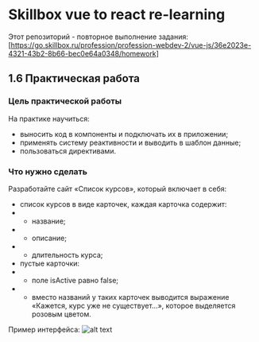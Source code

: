 # Skillbox vue to react re-learning

Этот репозиторий - повторное выполнение задания: [https://go.skillbox.ru/profession/profession-webdev-2/vue-js/36e2023e-4321-43b2-8b66-bec0e64a0348/homework]

## 1.6 Практическая работа

### Цель практической работы

На практике научиться:

* выносить код в компоненты и подключать их в приложении;
* применять систему реактивности и выводить в шаблон данные;
* пользоваться директивами.

### Что нужно сделать

Разработайте сайт «Список курсов», который включает в себя:

* список курсов в виде карточек, каждая карточка содержит:
* * название;
* * описание;
* * длительность курса;
* пустые карточки:
* * поле isActive равно false;
* * вместо названий у таких карточек выводится выражение «Кажется, курс уже не существует…», которое выделяется розовым цветом.

Пример интерфейса:
![alt text](E:\Users\Жеколдин\VsProjects\react_learn\like_vue_1_6\src\tech_task.png)